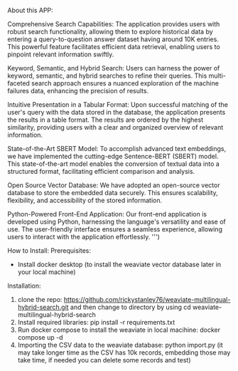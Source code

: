About this APP: 

Comprehensive Search Capabilities:
    The application provides users with robust search functionality, allowing them to explore historical data by entering a query-to-question answer dataset having around 10K entries. This powerful feature facilitates efficient data retrieval, enabling users to pinpoint relevant information swiftly.

Keyword, Semantic, and Hybrid Search:
    Users can harness the power of keyword, semantic, and hybrid searches to refine their queries. This multi-faceted search approach ensures a nuanced exploration of the machine failures data, enhancing the precision of results.

Intuitive Presentation in a Tabular Format:
    Upon successful matching of the user's query with the data stored in the database, the application presents the results in a table format. The results are ordered by the highest similarity, providing users with a clear and organized overview of relevant information.

State-of-the-Art SBERT Model:
    To accomplish advanced text embeddings, we have implemented the cutting-edge Sentence-BERT (SBERT) model. This state-of-the-art model enables the conversion of textual data into a structured format, facilitating efficient comparison and analysis.

Open Source Vector Database:
    We have adopted an open-source vector database to store the embedded data securely. This ensures scalability, flexibility, and accessibility of the stored information.

Python-Powered Front-End Application:
    Our front-end application is developed using Python, harnessing the language's versatility and ease of use. The user-friendly interface ensures a seamless experience, allowing users to interact with the application effortlessly. ''')

How to Install:
Prerequisites:
- Install docker desktop (to install the weaviate vector database later in your local machine)

Installation:
1. clone the repo:
   https://github.com/rickystanley76/weaviate-multilingual-hybrid-search.git and then change to directory by using
   cd weaviate-multilingual-hybrid-search
2. Install required libraries:
   pip install -r requirements.txt
3. Run docker compose to install the weaviate in local macihine:
   docker compose up -d
4. Importing the CSV data to the weaviate database:
   python import.py (it may take longer time as the CSV has 10k records, embedding those may take time, if needed you can delete some records and test)

  
